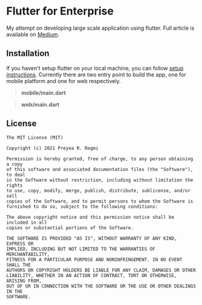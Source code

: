 # Flutter for Enterprise

My attempt on developing large scale application using flutter. Full article is available on [Medium](https://preyea-regmi.medium.com/flutter-for-enterprise-a-cleaner-approach-2eac5daab352).

## Installation
If you haven't setup flutter on your local machine, you can follow [setup instructions](https://flutter.dev/docs/get-started/install).
 Currently there are two entry point to build the app, one for mobile platform and one for web respectively.
 
 >**mobile/main.dart**
 
 >**web/main.dart**


## License

```
The MIT License (MIT)

Copyright (c) 2021 Preyea R. Regmi

Permission is hereby granted, free of charge, to any person obtaining a copy
of this software and associated documentation files (the "Software"), to deal
in the Software without restriction, including without limitation the rights
to use, copy, modify, merge, publish, distribute, sublicense, and/or sell
copies of the Software, and to permit persons to whom the Software is
furnished to do so, subject to the following conditions:

The above copyright notice and this permission notice shall be included in all
copies or substantial portions of the Software.

THE SOFTWARE IS PROVIDED "AS IS", WITHOUT WARRANTY OF ANY KIND, EXPRESS OR
IMPLIED, INCLUDING BUT NOT LIMITED TO THE WARRANTIES OF MERCHANTABILITY,
FITNESS FOR A PARTICULAR PURPOSE AND NONINFRINGEMENT. IN NO EVENT SHALL THE
AUTHORS OR COPYRIGHT HOLDERS BE LIABLE FOR ANY CLAIM, DAMAGES OR OTHER
LIABILITY, WHETHER IN AN ACTION OF CONTRACT, TORT OR OTHERWISE, ARISING FROM,
OUT OF OR IN CONNECTION WITH THE SOFTWARE OR THE USE OR OTHER DEALINGS IN THE
SOFTWARE.
```
